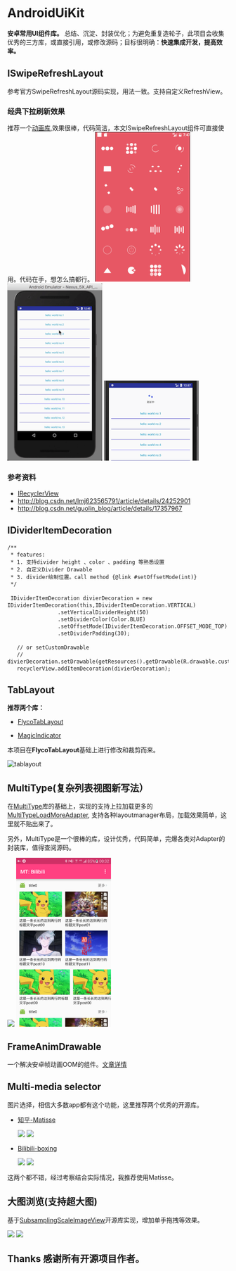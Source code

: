 # AndroidUiKit
**安卓常用UI组件库。**
总结、沉淀、封装优化；为避免重复造轮子，此项目会收集优秀的三方库，或直接引用，或修改源码；目标很明确：**快速集成开发，提高效率。**

## ISwipeRefreshLayout
 参考官方SwipeRefreshLayout源码实现，用法一致。支持自定义RefreshView。

### 经典下拉刷新效果
推荐一个[动画库](https://github.com/81813780/AVLoadingIndicatorView),效果很棒，代码简洁，本文ISwipeRefreshLayout组件可直接使用。代码在手，想怎么搞都行。
<img src="art/refreshview/avi.gif" width=216/>  <img src="art/refreshview/av-loading-line.gif" width=216/> <img src="art/refreshview/loading_test_001.gif" width=216/>

### 参考资料
- [IRecyclerView](https://github.com/Aspsine/IRecyclerView)
- http://blog.csdn.net/lmj623565791/article/details/24252901
- http://blog.csdn.net/guolin_blog/article/details/17357967


## IDividerItemDecoration

```
/**
 * features:
 * 1. 支持divider height 、color 、padding 等熟悉设置
 * 2. 自定义Divider Drawable
 * 3. divider绘制位置。call method {@link #setOffsetMode(int)}
 */

 IDividerItemDecoration divierDecoration = new IDividerItemDecoration(this,IDividerItemDecoration.VERTICAL)
                .setVerticalDividerHeight(50)
                .setDividerColor(Color.BLUE)
                .setOffsetMode(IDividerItemDecoration.OFFSET_MODE_TOP)
                .setDividerPadding(30);

   // or setCustomDrawable
   // divierDecoration.setDrawable(getResources().getDrawable(R.drawable.custom_divider))
   recyclerView.addItemDecoration(divierDecoration);

```
  
## TabLayout

**推荐两个库：**

- [FlycoTabLayout](https://github.com/H07000223/FlycoTabLayout)

- [MagicIndicator](https://github.com/hackware1993/MagicIndicator)

本项目在**FlycoTabLayout**基础上进行修改和裁剪而来。

![tablayout](art/tablayout/QQ20170625-213831-tablayout.gif)


## MultiType(复杂列表视图新写法）

在[MultiType](https://github.com/drakeet/MultiType)库的基础上，实现的支持上拉加载更多的[MultiTypeLoadMoreAdapter](https://github.com/yangjiantao/AndroidUiKit/blob/master/uikit/src/main/java/io/jiantao/android/uikit/adapter/MultiTypeLoadMoreAdapter.java),
支持各种layoutmanager布局，加载效果简单，这里就不贴出来了。

另外，MultiType是一个很棒的库，设计优秀，代码简单，完爆各类对Adapter的封装库，值得查阅源码。

<img src="https://camo.githubusercontent.com/b63af3e94584f054d2a861ddd14bf1a6a1ca4b8f/687474703a2f2f7777312e73696e61696d672e636e2f6d77313032342f38366532666638356a7731663961377a3479716c6b6a32313430317a346e38722e6a7067" width=216/>  <img src="https://github.com/drakeet/MultiType/blob/3.x/art/screenshot-bilibili.png" width=216/>

## FrameAnimDrawable
一个解决安卓帧动画OOM的组件。[文章详情](http://www.jianshu.com/p/3a8861678a45)

## Multi-media selector
图片选择，相信大多数app都有这个功能，这里推荐两个优秀的开源库。
- [知乎-Matisse](https://github.com/zhihu/Matisse)

  <img src="https://github.com/zhihu/Matisse/blob/master/image/screenshot_zhihu.png" width=216/>  <img src="https://github.com/zhihu/Matisse/blob/master/image/screenshot_preview.png" width=216/> 
  
- [Bilibili-boxing](https://github.com/Bilibili/boxing)

  <img src="https://github.com/Bilibili/boxing/blob/master/screenshot/multi_image.webp" width=216/> <img src="https://github.com/Bilibili/boxing/blob/master/screenshot/single_image_crop.webp" width=216/>

这两个都不错，经过考察结合实际情况，我推荐使用Matisse。

## 大图浏览(支持超大图)
基于[SubsamplingScaleImageView](https://github.com/davemorrissey/subsampling-scale-image-view)开源库实现，增加单手拖拽等效果。

<img src="art/photoviewer/photoview001.gif" width=216/>  <img src="art/photoviewer/photoview002.gif" width=216/> 

## Thanks 感谢所有开源项目作者。
